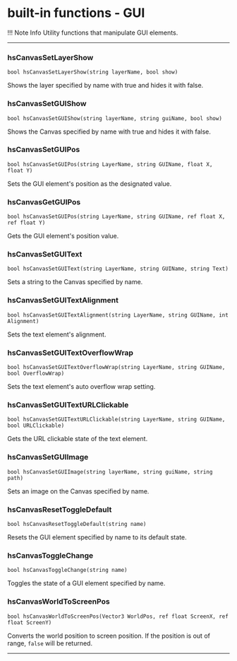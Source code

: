 
# built-in functions - GUI

!!! Note Info
    Utility functions that manipulate GUI elements.


***
### hsCanvasSetLayerShow
`bool hsCanvasSetLayerShow(string layerName, bool show)`

Shows the layer specified by name with true and hides it with false.


### hsCanvasSetGUIShow
`bool hsCanvasSetGUIShow(string layerName, string guiName, bool show)`

Shows the Canvas specified by name with true and hides it with false.


### hsCanvasSetGUIPos
`bool hsCanvasSetGUIPos(string LayerName, string GUIName, float X, float Y)`

Sets the GUI element's position as the designated value.


### hsCanvasGetGUIPos
`bool hsCanvasSetGUIPos(string LayerName, string GUIName, ref float X, ref float Y)`

Gets the GUI element's position value.


### hsCanvasSetGUIText
`bool hsCanvasSetGUIText(string LayerName, string GUIName, string Text)`

Sets a string to the Canvas specified by name.


### hsCanvasSetGUITextAlignment
`bool hsCanvasSetGUITextAlignment(string LayerName, string GUIName, int Alignment)`

Sets the text element's alignment.



### hsCanvasSetGUITextOverflowWrap
`bool hsCanvasSetGUITextOverflowWrap(string LayerName, string GUIName, bool OverflowWrap)`

Sets the text element's auto overflow wrap setting.



### hsCanvasSetGUITextURLClickable
`bool hsCanvasSetGUITextURLClickable(string LayerName, string GUIName, bool URLClickable)`

Gets the URL clickable state of the text element.

### hsCanvasSetGUIImage
`bool hsCanvasSetGUIImage(string layerName, string guiName, string path)`

Sets an image on the Canvas specified by name.


### hsCanvasResetToggleDefault
`bool hsCanvasResetToggleDefault(string name)`

Resets the GUI element specified by name to its default state.


### hsCanvasToggleChange
`bool hsCanvasToggleChange(string name)`

Toggles the state of a GUI element specified by name.

### hsCanvasWorldToScreenPos
`bool hsCanvasWorldToScreenPos(Vector3 WorldPos, ref float ScreenX, ref float ScreenY)`

Converts the world position to screen position. If the position is out of range, `false` will be returned.


***